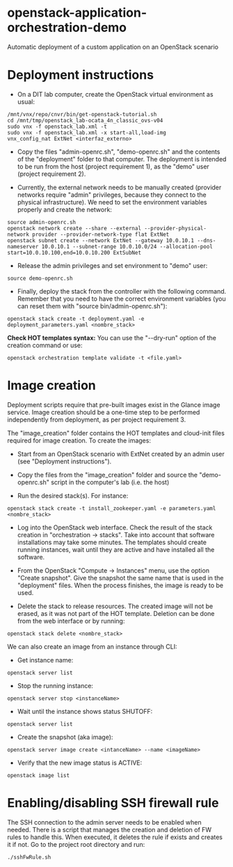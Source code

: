 # openstack-application-orchestration-demo
Automatic deployment of a custom application on an OpenStack scenario

# Deployment instructions
* On a DIT lab computer, create the OpenStack virtual environment as usual:
```
/mnt/vnx/repo/cnvr/bin/get-openstack-tutorial.sh
cd /mnt/tmp/openstack_lab-ocata_4n_classic_ovs-v04
sudo vnx -f openstack_lab.xml -t
sudo vnx -f openstack_lab.xml -x start-all,load-img
vnx_config_nat ExtNet <interfaz_externo>
```

* Copy the files "admin-openrc.sh", "demo-openrc.sh" and the contents of the "deployment" folder to that computer. The deployment is intended to be run from the host (project requirement 1), as the "demo" user (project requirement 2).

* Currently, the external network needs to be manually created (provider networks require "admin" privileges, because they connect to the physical infrastructure). We need to set the environment variables properly and create the network:
```
source admin-openrc.sh
openstack network create --share --external --provider-physical-network provider --provider-network-type flat ExtNet
openstack subnet create --network ExtNet --gateway 10.0.10.1 --dns-nameserver 10.0.10.1 --subnet-range 10.0.10.0/24 --allocation-pool start=10.0.10.100,end=10.0.10.200 ExtSubNet
```

* Release the admin privileges and set environment to "demo" user:
```
source demo-openrc.sh
```

* Finally, deploy the stack from the controller with the following command. Remember that you need to have the correct environment variables (you can reset them with "source bin/admin-openrc.sh"):
```
openstack stack create -t deployment.yaml -e deployment_parameters.yaml <nombre_stack>
```

**Check HOT templates syntax:** You can use the "--dry-run" option of the creation command or use:
```
openstack orchestration template validate -t <file.yaml>
```

# Image creation
Deployment scripts require that pre-built images exist in the Glance image service. Image creation should be a one-time step to be performed independently from deployment, as per project requirement 3.

The "image_creation" folder contains the HOT templates and cloud-init files required for image creation. To create the images:

* Start from an OpenStack scenario with ExtNet created by an admin user (see "Deployment instructions").

* Copy the files from the "image_creation" folder and source the "demo-openrc.sh" script in the computer's lab (i.e. the host)

* Run the desired stack(s). For instance:
```
openstack stack create -t install_zookeeper.yaml -e parameters.yaml <nombre_stack>
```

* Log into the OpenStack web interface. Check the result of the stack creation in "orchestration -> stacks". Take into account that software installations may take some minutes. The templates should create running instances, wait until they are active and have installed all the software.

* From the OpenStack "Compute -> Instances" menu, use the option "Create snapshot". Give the snapshot the same name that is used in the "deployment" files. When the process finishes, the image is ready to be used.

* Delete the stack to release resources. The created image will not be erased, as it was not part of the HOT template. Deletion can be done from the web interface or by running:
```
openstack stack delete <nombre_stack>
```

We can also create an image from an instance through CLI:

* Get instance name:
```
openstack server list
```

* Stop the running instance:
```
openstack server stop <instanceName>
```

* Wait until the instance shows status SHUTOFF:
```
openstack server list
```

* Create the snapshot (aka image):
```
openstack server image create <intanceName> --name <imageName>
```

* Verify that the new image status is ACTIVE:
```
openstack image list
```

# Enabling/disabling SSH firewall rule
The SSH connection to the admin server needs to be enabled when needed. There is a script that manages the creation and deletion of FW rules to handle this. When executed, it deletes the rule if exists and creates it if not. Go to the project root directory and run:
```
./sshFwRule.sh
```




